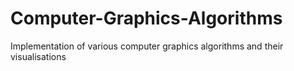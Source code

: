 # Computer-Graphics-Algorithms
Implementation of various computer graphics algorithms and their visualisations
